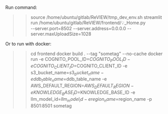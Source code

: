Run command:
>> source /home/ubuntu/gitlab/ReVIEW/tmp_dev_env.sh
>> streamlit run /home/ubuntu/gitlab/ReVIEW/frontend/💡_Home.py \
--server.port=8502 --server.address=0.0.0.0 --server.maxUploadSize=1028

Or to run with docker:
>> cd frontend
>> docker build . --tag "sometag" --no-cache
>> docker run -e COGNITO_POOL_ID=$COGNITO_POOL_ID -e COGNITO_CLIENT_ID=$COGNITO_CLIENT_ID -e s3_bucket_name=$s3_bucket_name -e ddb_table_name=$ddb_table_name -e AWS_DEFAULT_REGION=$AWS_DEFAULT_REGION -e KNOWLEDGE_BASE_ID=$KNOWLEDGE_BASE_ID -e llm_model_id=$llm_model_id -e region_name=$region_name -p 8501:8501 sometag

